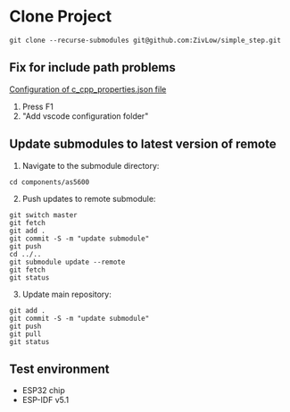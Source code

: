 # Clone Project
```
git clone --recurse-submodules git@github.com:ZivLow/simple_step.git
```

## Fix for include path problems
[Configuration of c_cpp_properties.json file](https://github.com/espressif/vscode-esp-idf-extension/blob/master/docs/C_CPP_CONFIGURATION.md)
1. Press F1
2. "Add vscode configuration folder"

## Update submodules to latest version of remote
1. Navigate to the submodule directory:
```
cd components/as5600
```
2. Push updates to remote submodule:
```
git switch master
git fetch
git add .
git commit -S -m "update submodule"
git push
cd ../..
git submodule update --remote
git fetch
git status
```
3. Update main repository:
```
git add .
git commit -S -m "update submodule"
git push
git pull
git status
```
## Test environment
- ESP32 chip
- ESP-IDF v5.1
